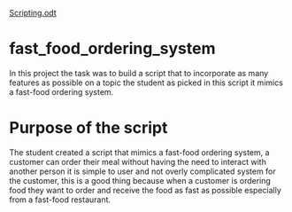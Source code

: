 [Scripting.odt](https://github.com/ryanhabis/fast_food_ordering_system/files/8909392/Scripting.odt)

# fast_food_ordering_system
In this project the task was to build a script that to incorporate as many features as possible on a topic the student as picked in this script it mimics a fast-food ordering system.

# Purpose of the script
The student created a script that mimics a fast-food ordering system, a customer can order their meal without having the need to interact with another person it is simple to user and not overly complicated system for the customer, this is a good thing because when a customer is ordering food they want to order and receive the food as fast as possible especially from a fast-food restaurant.
